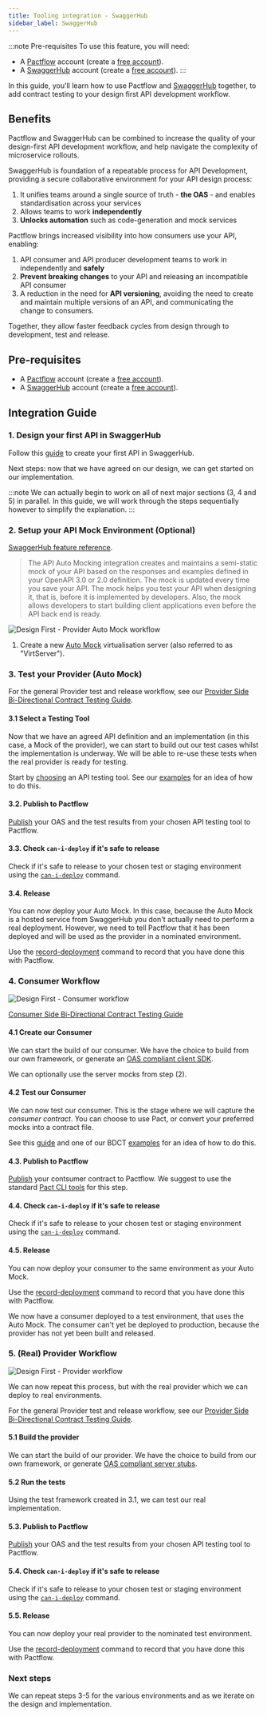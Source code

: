 ```yaml
---
title: Tooling integration - SwaggerHub
sidebar_label: SwaggerHub
---
```


:::note Pre-requisites
To use this feature, you will need:

* A [Pactflow](https://pactflow.io) account (create a [free account](https://pactflow.io/pricing/)).
* A [SwaggerHub](https://swaggerhub.com) account (create a [free account](https://try.smartbear.com/)).
:::

In this guide, you'll learn how to use Pactflow and [SwaggerHub](https://swaggerhub.com/) together, to add contract testing to your design first API development workflow.

## Benefits

Pactflow and SwaggerHub can be combined to increase the quality of your design-first API development workflow, and help navigate the complexity of microservice rollouts.

SwaggerHub is foundation of a repeatable process for API Development, providing a secure collaborative environment for your API design process:

1. It unifies teams around a single source of truth - **the OAS** - and enables standardisation across your services
1. Allows teams to work **independently**
2. **Unlocks automation** such as code-generation and mock services

Pactflow brings increased visibility into how consumers use your API, enabling:

1. API consumer and API producer development teams to work in independently and **safely**
2. **Prevent breaking changes** to your API and releasing an incompatible API consumer
3. A reduction in the need for **API versioning**, avoiding the need to create and maintain multiple versions of an API, and communicating the change to consumers.

Together, they allow faster feedback cycles from design through to development, test and release.

## Pre-requisites

* A [Pactflow](https://pactflow.io) account (create a [free account](https://pactflow.io/pricing/)).
* A [SwaggerHub](https://swaggerhub.com) account (create a [free account](https://try.smartbear.com/)).

## Integration Guide

### 1. Design your first API in SwaggerHub

Follow this [guide](https://support.smartbear.com/swaggerhub/docs/tutorials/getting-started.html) to create your first API in SwaggerHub.

Next steps: now that we have agreed on our design, we can get started on our implementation.

:::note
We can actually begin to work on all of next major sections (3, 4 and 5) in parallel. In this guide, we will work through the steps sequentially however to simplify the explanation.
:::

### 2. Setup your API Mock Environment (Optional)

[SwaggerHub feature reference](https://support.smartbear.com/swaggerhub/docs/integrations/api-auto-mocking.html).

> The API Auto Mocking integration creates and maintains a semi-static mock of your API based on the responses and examples defined in your OpenAPI 3.0 or 2.0 definition. The mock is updated every time you save your API.
> The mock helps you test your API when designing it, that is, before it is implemented by developers. Also, the mock allows developers to start building client applications even before the API back end is ready.

![Design First - Provider Auto Mock workflow](/img/integrations/swaggerhub/design-first-provider-automock.png)

1. Create a new [Auto Mock](https://support.smartbear.com/swaggerhub/docs/integrations/api-auto-mocking.html) virtualisation server (also referred to as "VirtServer").

### 3. Test your Provider (Auto Mock)

For the general Provider test and release workflow, see our [Provider Side Bi-Directional Contract Testing Guide](https://docs.pactflow.io/docs/bi-directional-contract-testing/provider).
#### 3.1 Select a Testing Tool

Now that we have an agreed API definition and an implementation (in this case, a Mock of the provider), we can start to build out our test cases whilst the implementation is underway. We will be able to re-use these tests when the real provider is ready for testing.

Start by [choosing](http://localhost:3000/docs/bi-directional-contract-testing/provider#step-2-choose-an-api-testing-tool) an API testing tool. See our [examples](/docs/examples) for an idea of how to do this.

#### 3.2. Publish to Pactflow

[Publish](/docs/bi-directional-contract-testing/contracts/oas#publishing-the-provider-contract--results-to-pactflow) your OAS and the test results from your chosen API testing tool to Pactflow. 

#### 3.3. Check `can-i-deploy` if it's safe to release

Check if it's safe to release to your chosen test or staging environment using the [`can-i-deploy`](https://docs.pact.io/pact_broker/can_i_deploy) command.

#### 3.4. Release

You can now deploy your Auto Mock. In this case, because the Auto Mock is a hosted service from SwaggerHub you don't actually need to perform a real deployment. However, we need to tell Pactflow that it has been deployed and will be used as the provider in a nominated environment.

Use the [record-deployment](/docs/bi-directional-contract-testing/deploying) command to record that you have done this with Pactflow.

### 4. Consumer Workflow

![Design First - Consumer workflow](/img/integrations/swaggerhub/design-first-consumer.png)

[Consumer Side Bi-Directional Contract Testing Guide](https://docs.pactflow.io/docs/bi-directional-contract-testing/consumer)

#### 4.1 Create our Consumer

We can start the build of our consumer. We have the choice to build from our own framework, or generate an [OAS compliant client SDK](https://support.smartbear.com/swaggerhub/docs/apis/generating-code/client-sdk.html).

We can optionally use the server mocks from step (2).

#### 4.2 Test our Consumer

We can now test our consumer. This is the stage where we will capture the *consumer contract*. You can choose to use Pact, or convert your preferred mocks into a contract file.

See this [guide](http://localhost:3000/docs/bi-directional-contract-testing/consumer) and one of our BDCT [examples](/docs/examples) for an idea of how to do this.

#### 4.3. Publish to Pactflow

[Publish](https://docs.pact.io/getting_started/sharing_pacts) your contsumer contract to Pactflow. We suggest to use the standard [Pact CLI tools](https://docs.pact.io/implementation_guides/cli#distributions) for this step.

#### 4.4. Check `can-i-deploy` if it's safe to release

Check if it's safe to release to your chosen test or staging environment using the [`can-i-deploy`](https://docs.pact.io/pact_broker/can_i_deploy) command.

#### 4.5. Release

You can now deploy your consumer to the same environment as your Auto Mock.

Use the [record-deployment](/docs/bi-directional-contract-testing/deploying) command to record that you have done this with Pactflow.

We now have a consumer deployed to a test environment, that uses the Auto Mock. The consumer can't yet be deployed to production, because the provider has not yet been built and released.
### 5. (Real) Provider Workflow

![Design First - Provider workflow](/img/integrations/swaggerhub/design-first-provider.png)

We can now repeat this process, but with the real provider which we can deploy to real environments.

For the general Provider test and release workflow, see our [Provider Side Bi-Directional Contract Testing Guide](https://docs.pactflow.io/docs/bi-directional-contract-testing/provider).

#### 5.1 Build the provider

We can start the build of our provider. We have the choice to build from our own framework, or generate [OAS compliant server stubs](https://support.smartbear.com/swaggerhub/docs/apis/generating-code/server-stub.html).

#### 5.2 Run the tests

Using the test framework created in 3.1, we can test our real implementation.

#### 5.3. Publish to Pactflow

[Publish](/docs/bi-directional-contract-testing/contracts/oas#publishing-the-provider-contract--results-to-pactflow) your OAS and the test results from your chosen API testing tool to Pactflow. 

#### 5.4. Check `can-i-deploy` if it's safe to release

Check if it's safe to release to your chosen test or staging environment using the [`can-i-deploy`](https://docs.pact.io/pact_broker/can_i_deploy) command.

#### 5.5. Release

You can now deploy your real provider to the nominated test environment. 

Use the [record-deployment](/docs/bi-directional-contract-testing/deploying) command to record that you have done this with Pactflow.

### Next steps

We can repeat steps 3-5 for the various environments and as we iterate on the design and implementation.